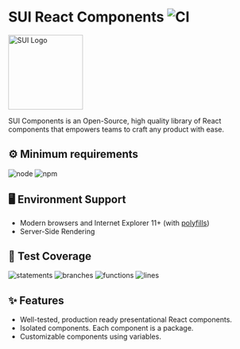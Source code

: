 # SUI React Components ![CI](https://github.com/SUI-Components/sui-components/workflows/CI/badge.svg)

<img src="https://avatars2.githubusercontent.com/u/13288987?s=200&v=4" alt="SUI Logo" width="150">

SUI Components is an Open-Source, high quality library of React components that empowers teams to craft any product with ease.

## ⚙️ Minimum requirements
![node](https://shields.io/badge/node-v16+-lightgray?logo=nodedotjs&logoWidth=20&style=for-the-badge)
![npm](https://shields.io/badge/npm-v7+-lightgrey?logo=npm&logoWidth=20&style=for-the-badge)

## 🖥 Environment Support

- Modern browsers and Internet Explorer 11+ (with [polyfills](https://github.com/SUI-Components/sui/tree/master/packages/sui-polyfills))
- Server-Side Rendering

## 🧪 Test Coverage

![statements](https://shields.io/badge/statements-71.55%25-orange)
![branches](https://shields.io/badge/branches-57.47%25-AA0000)
![functions](https://shields.io/badge/functions-57.69%25-AA0000)
![lines](https://shields.io/badge/lines-73.27%25-orange)

## ✨ Features

- Well-tested, production ready presentational React components.
- Isolated components. Each component is a package.
- Customizable components using variables.
